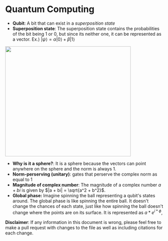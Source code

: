 
# Quantum Computing
- **Qubit**: A bit that can exist in a *superposition state*
- **Superposition state**: The superposition state contains the probabilities of the bit being 1 or 0, but since its neither one, it can be represented as a vector. 
Ex.) $|ψ⟩ = α|0⟩ + β|1⟩$
<img  src="https://www.allaboutcircuits.com/uploads/articles/Wadler_quantum_3_.jpg"  width="400"  height="350">

- **Why is it a sphere?**: It is a sphere because the vectors can point anywhere on the sphere and the norm is always 1. 
- **Norm-perserving (unitary)**: gates that perserve the complex norm as equal to 1
- **Magnitude of complex number**: The magnitude of a complex number $a + bi$ is given by $|a + bi| = \sqrt{a^2 + b^2}$.
- **Global phase:** Imagine spinning the ball representing a qubit's states around. The global phase is like spinning the entire ball. It doesn't change the chances of each state, just like how spinning the ball doesn't change where the points are on its surface. It is represented as $a * e^{i * \phi}$,  

**Disclaimer**: If any information in this document is wrong, please feel free to make a pull request with changes to the file as well as including citations for each change.
